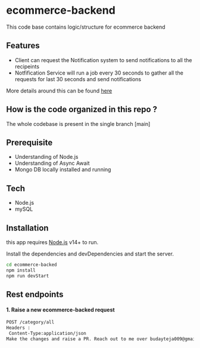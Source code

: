 # ecommerce-backend

This code base contains logic/structure for ecommerce backend
## Features
* Client can request the Notification system to send notifications to all the recipeints
* Notfification Service will run a job every 30 seconds to gather all the requests for last 30 seconds and send notifications


More details around this can be found [here](https://docs.google.com/document/d/1BBZSD4MQFWPE-yXs6gFyP7KUfxgBjLCzbVrH-vjK3Do/edit?usp=sharing)

## How is the code organized in this repo ?
The whole codebase is present in the single branch [main]

## Prerequisite
- Understanding of Node.js
- Understanding of Async Await
- Mongo DB locally installed and running

## Tech
- Node.js
- mySQL


## Installation

this app requires [Node.js](https://nodejs.org/) v14+ to run.

Install the dependencies and devDependencies and start the server.

```sh
cd ecommerce-backed
npm install
npm run devStart
```

## Rest endpoints
#### 1. Raise a new ecommerce-backed request

```sh
POST /category/all
Headers :
 Content-Type:application/json
Make the changes and raise a PR. Reach out to me over budayteja009@gmail.com
